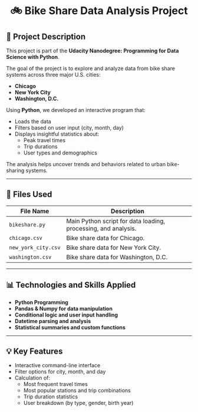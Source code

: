 <h1 align="center">🚲 Bike Share Data Analysis Project</h1>


## 📘 Project Description

This project is part of the **Udacity Nanodegree: Programming for Data Science with Python**.

The goal of the project is to explore and analyze data from bike share systems across three major U.S. cities:
- **Chicago**
- **New York City**
- **Washington, D.C.**

Using **Python**, we developed an interactive program that:
- Loads the data
- Filters based on user input (city, month, day)
- Displays insightful statistics about:
  - Peak travel times
  - Trip durations
  - User types and demographics

The analysis helps uncover trends and behaviors related to urban bike-sharing systems.

---

## 📁 Files Used

| File Name           | Description                                                     |
|---------------------|-----------------------------------------------------------------|
| `bikeshare.py`       | Main Python script for data loading, processing, and analysis. |
| `chicago.csv`        | Bike share data for Chicago.                                   |
| `new_york_city.csv`  | Bike share data for New York City.                             |
| `washington.csv`     | Bike share data for Washington, D.C.                           |

---

## 📊 Technologies and Skills Applied

- **Python Programming**
- **Pandas & Numpy for data manipulation**
- **Conditional logic and user input handling**
- **Datetime parsing and analysis**
- **Statistical summaries and custom functions**

---

## 💡 Key Features

- Interactive command-line interface
- Filter options for city, month, and day
- Calculation of:
  - Most frequent travel times
  - Most popular stations and trip combinations
  - Trip duration statistics
  - User breakdown (by type, gender, birth year)



